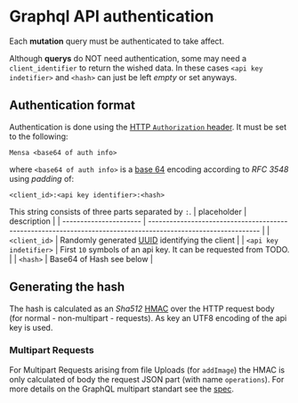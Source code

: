 # Graphql API authentication

Each **mutation** query must be authenticated to take affect.

Although **querys**  do NOT need authentication, 
some may need a `client_identifier` to return the wished data.
In these cases `<api key indetifier>` and `<hash>` can just be left _empty_ or set anyways.


## Authentication format
Authentication is done using the [HTTP `Authorization` header](https://developer.mozilla.org/en-US/docs/Web/HTTP/Headers/Authorization).
It must be set to the following:

```
Mensa <base64 of auth info>
```

where `<base64 of auth info>` is a [base 64](https://en.wikipedia.org/wiki/Base64) encoding according to _RFC 3548_ using _padding_ of:

```
<client_id>:<api key identifier>:<hash>
```
This string consists of three parts separated by `:`.
| placeholder            | description                                                                                                   |
| ---------------------- | ------------------------------------------------------------------------------------------------------------- |
| `<client_id>`          | Randomly generated [UUID](https://en.wikipedia.org/wiki/Universally_unique_identifier) identifying the client |
| `<api key indetifier>` | First `10` symbols of an api key. It can be requested from TODO.                                              |
| `<hash>`               | Base64 of Hash see below                                                                                                |


## Generating the hash
The hash is calculated as an _Sha512_ [HMAC](https://en.wikipedia.org/wiki/HMAC) over the HTTP request body (for normal - non-multipart - requests). As key an UTF8 encoding of the api key is used.

### Multipart Requests
For Multipart Requests arising from file Uploads (for `addImage`) the HMAC is only calculated of body the request JSON part (with name `operations`). For more details on the GraphQL multipart standart see the [spec](https://github.com/jaydenseric/graphql-multipart-request-spec).